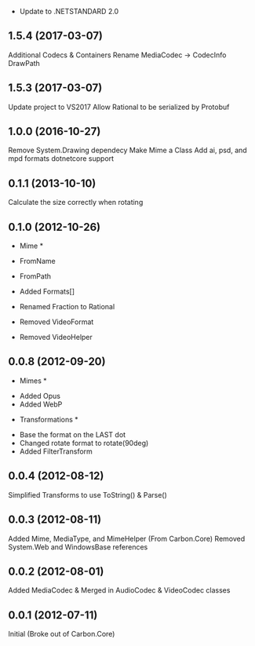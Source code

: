 ﻿- Update to .NETSTANDARD 2.0

 1.5.4 (2017-03-07)
 -----------------------------------------------------
 Additional Codecs & Containers
 Rename MediaCodec -> CodecInfo
 DrawPath

 1.5.3 (2017-03-07)
 -----------------------------------------------------
 Update project to VS2017
 Allow Rational to be serialized by Protobuf

 1.0.0 (2016-10-27)
 -----------------------------------------------------
 Remove System.Drawing dependecy
 Make Mime a Class
 Add ai, psd, and mpd formats
 dotnetcore support

 0.1.1 (2013-10-10)
 -----------------------------------------------------
 Calculate the size correctly when rotating
 
 0.1.0 (2012-10-26)
 -----------------------------------------------------
 * Mime *
 - FromName
 - FromPath
 - Added Formats[]
 
 - Renamed Fraction to Rational
 - Removed VideoFormat
 - Removed VideoHelper
 
 0.0.8 (2012-09-20)
 -----------------------------------------------------
 * Mimes *
 - Added Opus
 - Added WebP
 
 * Transformations *
 - Base the format on the LAST dot
 - Changed rotate format to rotate(90deg) 
 - Added FilterTransform

 0.0.4 (2012-08-12)
 -----------------------------------------------------
 Simplified Transforms to use ToString() & Parse()
 
 0.0.3 (2012-08-11)
 -----------------------------------------------------
 Added Mime, MediaType, and MimeHelper (From Carbon.Core)
 Removed System.Web and WindowsBase references
 
 0.0.2 (2012-08-01)
 -----------------------------------------------------
 Added MediaCodec & Merged in AudioCodec & VideoCodec classes

 0.0.1 (2012-07-11)
 -----------------------------------------------------
 Initial (Broke out of Carbon.Core)